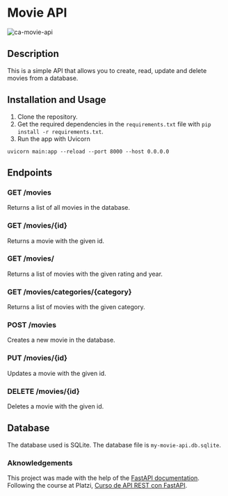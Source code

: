 # Movie API

![ca-movie-api](https://github.com/kmiloarguello/movie-api/assets/13356409/7303abd9-9bdd-4ed5-8083-6e7dae11bb1f)

## Description

This is a simple API that allows you to create, read, update and delete movies from a database.

## Installation and Usage

1. Clone the repository.
2. Get the required dependencies in the `requirements.txt` file with `pip install -r requirements.txt`.
3. Run the app with Uvicorn
   
```
uvicorn main:app --reload --port 8000 --host 0.0.0.0
```

## Endpoints

### GET /movies

Returns a list of all movies in the database.

### GET /movies/{id}

Returns a movie with the given id.

### GET /movies/

Returns a list of movies with the given rating and year.

### GET /movies/categories/{category}

Returns a list of movies with the given category.

### POST /movies

Creates a new movie in the database.

### PUT /movies/{id}

Updates a movie with the given id.

### DELETE /movies/{id}

Deletes a movie with the given id.

## Database

The database used is SQLite. The database file is `my-movie-api.db.sqlite`.


### Aknowledgements

This project was made with the help of the [FastAPI documentation](https://fastapi.tiangolo.com/). Following the course at Platzi, [Curso de API REST con FastAPI](https://platzi.com/clases/fastapi/).




